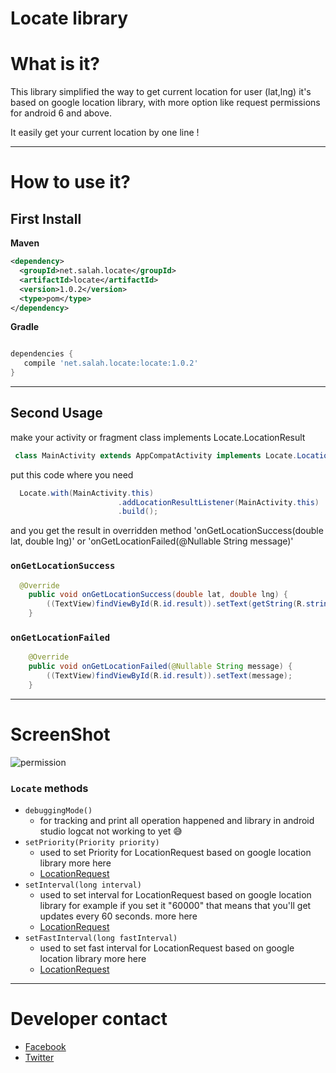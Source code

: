 # Locate library

# What is it? 

This library simplified the way to get current location for user (lat,lng) it's based on google location library,
with more option like request permissions for android 6 and above.

It easily get your current location by one line !

------ 

# How to use it? 

## First Install
**Maven**

```xml
<dependency>
  <groupId>net.salah.locate</groupId>
  <artifactId>locate</artifactId>
  <version>1.0.2</version>
  <type>pom</type>
</dependency>
```

**Gradle**

```gradle

dependencies {
   compile 'net.salah.locate:locate:1.0.2'
}
```

------ 
## Second Usage
make your activity or fragment class implements Locate.LocationResult 

```java
 class MainActivity extends AppCompatActivity implements Locate.LocationResult 
```
put this code where you need

```java
  Locate.with(MainActivity.this)
                        .addLocationResultListener(MainActivity.this)
                        .build();
```

and you get the result in overridden method 'onGetLocationSuccess(double lat, double lng)' or 'onGetLocationFailed(@Nullable String message)'
### `onGetLocationSuccess`

```java
  @Override
    public void onGetLocationSuccess(double lat, double lng) {
        ((TextView)findViewById(R.id.result)).setText(getString(R.string.lat)+" : "+lat+"\n"+getString(R.string.lng)+" : "+lng);
    }
```

### `onGetLocationFailed`
```java
    @Override
    public void onGetLocationFailed(@Nullable String message) {
        ((TextView)findViewById(R.id.result)).setText(message);
    }
```

------ 

# ScreenShot

![permission](https://cloud.githubusercontent.com/assets/17902030/25717753/25e96ba0-310c-11e7-9df9-58ffba63856c.gif)

### `Locate` methods
* `debuggingMode()` 
 	* for tracking and print all operation happened and library in android studio logcat not working to yet :sweat_smile: 
* `setPriority(Priority priority)`
	 * used to  set Priority for LocationRequest based on google location library more here
  * [LocationRequest](https://developers.google.com/android/reference/com/google/android/gms/location/LocationRequest)
* `setInterval(long interval)`
	* used to  set interval for LocationRequest based on google location library for example if you set it "60000" that means that you'll get updates every 60 seconds.
    more here
  * [LocationRequest](https://developers.google.com/android/reference/com/google/android/gms/location/LocationRequest)
*  `setFastInterval(long fastInterval)`
	* used to  set fast interval for LocationRequest based on google location library 
   more here 
   * [LocationRequest](https://developers.google.com/android/reference/com/google/android/gms/location/LocationRequest)

  ------ 
# Developer contact 
   * [Facebook](https://www.facebook.com/profile.php?id=100006656534009)
   * [Twitter](https://twitter.com/salahamassi)


  
